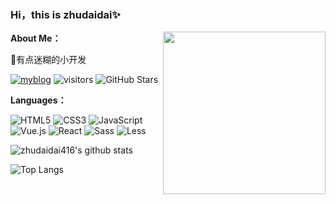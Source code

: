 ### Hi，this is zhudaidai✨

<img align='right' src="https://p8.itc.cn/q_70/images01/20210725/c30bc85f463541a684a59e6c1fcd01fd.gif" width="260">

**About Me：**

🌱有点迷糊的小开发

[![myblog](https://img.shields.io/badge/朱呆呆个人博客-6666CC?logo=GoogleHome&logoColor=fff)](https://zhudaidai416.github.io/myblog)
![visitors](https://visitor-badge.laobi.icu/badge?page_id=zhudaidai416.zhudaidai416)
![GitHub Stars](https://img.shields.io/github/stars/zhudaidai416?logo=Github&label=GitHub%20Stars)

**Languages：**

![HTML5](https://img.shields.io/badge/HTML5-E34F26?logo=HTML5&logoColor=fff)
![CSS3](https://img.shields.io/badge/CSS3-1572B6?logo=CSS3&logoColor=fff)
![JavaScript](https://img.shields.io/badge/JavaScript-F7DF1E?logo=JavaScript&logoColor=333)
![Vue.js](https://img.shields.io/badge/Vue-4FC08D?logo=Vue.js&logoColor=fff)
![React](https://img.shields.io/badge/React-61DAFB?logo=React&logoColor=333)
![Sass](https://img.shields.io/badge/Sass-CC6699?logo=Sass&logoColor=fff)
![Less](https://img.shields.io/badge/Less-1D365D?logo=Less&logoColor=fff)

![zhudaidai416's github stats](https://github-readme-stats.vercel.app/api?username=zhudaidai416&show_icons=true&count_private=true)

![Top Langs](https://github-readme-stats.vercel.app/api/top-langs/?username=zhudaidai416&layout=compact)

